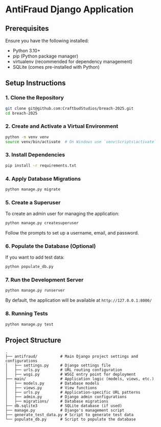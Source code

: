 # AntiFraud Django Application

## Prerequisites

Ensure you have the following installed:
- Python 3.10+
- pip (Python package manager)
- virtualenv (recommended for dependency management)
- SQLite (comes pre-installed with Python)

## Setup Instructions

### 1. Clone the Repository
```bash
git clone git@github.com:CraftbudStudios/breach-2025.git
cd breach-2025
```

### 2. Create and Activate a Virtual Environment
```bash
python -m venv venv
source venv/bin/activate  # On Windows use `venv\Scripts\activate`
```

### 3. Install Dependencies
```bash
pip install -r requirements.txt
```

### 4. Apply Database Migrations
```bash
python manage.py migrate
```

### 5. Create a Superuser
To create an admin user for managing the application:
```bash
python manage.py createsuperuser
```
Follow the prompts to set up a username, email, and password.

### 6. Populate the Database (Optional)
If you want to add test data:
```bash
python populate_db.py
```

### 7. Run the Development Server
```bash
python manage.py runserver
```
By default, the application will be available at `http://127.0.0.1:8000/`

### 8. Running Tests
```bash
python manage.py test
```

## Project Structure
```
.
├── antifraud/          # Main Django project settings and configurations
│   ├── settings.py     # Django settings file
│   ├── urls.py         # URL routing configuration
│   ├── wsgi.py         # WSGI entry point for deployment
├── main/               # Application logic (models, views, etc.)
│   ├── models.py       # Database models
│   ├── views.py        # View functions
│   ├── urls.py         # Application-specific URL patterns
│   ├── admin.py        # Django admin configurations
│   ├── migrations/     # Database migrations
├── db.sqlite3          # SQLite database (if used)
├── manage.py           # Django's management script
├── generate_test_data.py # Script to generate test data
└── populate_db.py      # Script to populate the database
```
